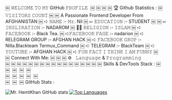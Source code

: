 ￼ 𝚆𝙴𝙻𝙲𝙾𝙼𝙴 𝚃𝙾 𝙼𝚈 GitHub 𝙿𝚁𝙾𝙵𝙸𝙻𝙴  ￼
￼
￼
￼
🏆 Github Statistics :
￼
𝚅𝙸𝚂𝙸𝚃𝙾𝚁𝚂 𝙲𝙾𝚄𝙽𝚃
￼
￼
A Passionate Frontend Developer From AFGHANISTAN
￼
➪ 𝙽𝙰𝙼𝙴 :- 𝙼𝚛. Nil
￼
☞︎︎︎ 𝙴𝙳𝚄𝙲𝙰𝚃𝙸𝙾𝙽 :- STUDENT
￼
￼
☞︎︎︎ 𝙸𝙽𝚂𝙻𝙸𝚁𝙰𝚃𝙸𝙾𝙽 :- NADAROM
￼
🤲🏻 𝚁𝙴𝙻𝙸𝙶𝙸𝙾𝙽 :- 𝙸𝚂𝙻𝙰𝙼
￼
➪ 𝙵𝙰𝙲𝙴𝙱𝙾𝙾𝙺 :- Black Tea.
￼
➪𝙵𝙰𝙲𝙴𝙱𝙾𝙾𝙺 𝙵𝙰𝙶𝙴 :- nadarion
￼
➪ RELEGRAM GROUP :- AFGHAN HACK
￼
➪ 𝙵𝙰𝙲𝙴𝙱𝙾𝙾𝙺 𝙶𝚁𝚄𝙿 :- Nilla.Blackteam Termux_Command
￼
➪ TELEGRAM :- BlackTeam
￼
➪ 𝚈𝙾𝚄𝚃𝚄𝙱𝙴 :- AFGHAN HACK
￼
➪ 𝙵𝚄𝙽 𝙵𝙰𝙲𝚃  𝙸 𝚃𝙷𝙸𝙽𝙺 𝙸 𝙰𝙼 𝙵𝚄𝙽𝙽𝚈
￼
￼ Connect With Me:
￼
￼
￼
⚙️   𝙻𝚊𝚗𝚐𝚞𝚊𝚐𝚎 & 𝙿𝚛𝚘𝚐𝚛𝚊𝚖𝚖𝚒𝚗𝚐
￼ ￼ ￼ ￼ ￼ ￼ ￼ ￼ ￼ ￼ ￼ ￼ ￼ ￼ ￼ ￼
￼ Skills & DevTools Stack :
￼ 
￼ 
￼ 
￼ 
￼\
￼ 
￼ 
￼ 
￼ 
￼\
￼ 
￼ 
￼ GitHub Stats :
<td valign="top"><aef="https://github.com/HemtKhan/github-readme-stats"> <img src="https://github-readme-stats.vercel.app/api?username=HemtKhan&count_private=true&show_icons=true&icon_color=FFA500&title_color=f4791f&bg_color=0,03071e,0F2027,03071e&text_color=abcdef&border_radius=10" alt ="Mr. HemtKhan GitHub stats"/></td> </a> <td valign="top"> <a href="https://github.com/HemtKhan/github-readme-stats"> <img src="https://github-readme-stats.vercel.app/api/top-langs/?username=HemtKhan&layout=compact&langs_count=10" alt ="Top Languages"/></td> </a> 
